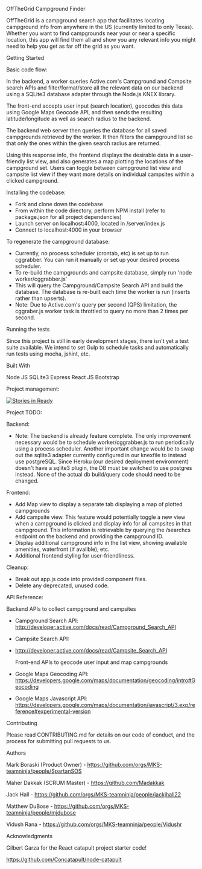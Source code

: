 
OffTheGrid Campground Finder

OffTheGrid is a campground search app that facilitates locating campground info from anywhere in the US (currently limited to only Texas). Whether you want to find campgrounds near your or near a specific location, this app will find them all and show you any relevant info you might need to help you get as far off the grid as you want.

Getting Started

Basic code flow:

In the backend, a worker queries Active.com's Campground and Campsite search APIs and filter/format/store all the relevant data on our backend using a SQLite3 database adapter through the Node.js KNEX library.

The front-end accepts user input (search location), geocodes this data using Google Maps Geocode API, and then sends the resulting latitude/longitude as well as search radius to the backend.

The backend web server then queries the database for all saved campgrounds retrieved by the worker. It then filters the campground list so that only the ones within the given search radius are returned.

Using this response info, the frontend displays the desirable data in a user-friendly list view, and also generates a map plotting the locations of the campground set. Users can toggle between campground list view and campsite list view if they want more details on individual campsites within a clicked campground.

Installing the codebase:

- Fork and clone down the codebase
- From within the code directory, perform NPM install (refer to package.json for all project dependencies)
- Launch server on localhost:4000, located in /server/index.js
- Connect to localhost:4000 in your browser

To regenerate the campground database:

- Currently, no process scheduler (crontab, etc) is set up to run cggrabber. You can run it manually or set up your desired process scheduler.
- To re-build the campgrounds and campsite database, simply run 'node worker/cggrabber.js'
- This will query the Campground/Campsite Search API and build the database. The database is re-built each time the worker is run (inserts rather than upserts).
- Note: Due to Active.com's query per second (QPS) limitation, the cggraber.js worker task is throttled to query no more than 2 times per second.

Running the tests

Since this project is still in early development stages, there isn't yet a test suite available. We intend to set Gulp to schedule tasks and automatically run tests using mocha, jshint, etc.

Built With

Node JS
SQLite3
Express
React JS
Bootstrap

Project management:

[![Stories in Ready](https://badge.waffle.io/MKS-teamninja/teamninja.png?label=ready&title=Ready)](http://waffle.io/MKS-teamninja/teamninja)

Project TODO:

Backend:

- Note: The backend is already feature complete. The only improvement necessary would be to schedule worker/cggrabber.js to run periodically using a process scheduler. Another important change would be to swap out the sqlite3 adapter currently configured in our knexfile to instead use postgreSQL. Since Heroku (our desired deployment environment) doesn't have a sqlite3 plugin, the DB must be switched to use postgres instead. None of the actual db build/query code should need to be changed.

Frontend:

- Add Map view to display a separate tab displaying a map of plotted campgrounds
- Add campsite view. This feature would potentially toggle a new view when a campground is clicked and display info for all campsites in that campground. This information is retrievable by querying the /searchcs endpoint on the backend and providing the campground ID.
- Display additional campground info in the list view, showing
  available amenities, waterfront (if availble), etc.
- Additional frontend styling for user-friendliness.

Cleanup:

- Break out app.js code into provided component files.
- Delete any deprecated, unused code.

API Reference:

  Backend APIs to collect campground and campsites

- Campground Search API:
  http://developer.active.com/docs/read/Campground_Search_API
- Campsite Search API:
- http://developer.active.com/docs/read/Campsite_Search_API

  Front-end APIs to geocode user input and map campgrounds

- Google Maps Geocoding API:
  https://developers.google.com/maps/documentation/geocoding/intro#Geocoding
- Google Maps Javascript API:
  https://developers.google.com/maps/documentation/javascript/3.exp/reference#experimental-version

Contributing

Please read CONTRIBUTING.md for details on our code of conduct, and the process for submitting pull requests to us.

Authors

Mark Boraski (Product Owner) - https://github.com/orgs/MKS-teamninja/people/SpartanSOS

Maher Dakkak (SCRUM Master) - https://github.com/Madakkak

Jack Hall - https://github.com/orgs/MKS-teamninja/people/jackjhall22

Matthew DuBose - https://github.com/orgs/MKS-teamninja/people/mjdubose

Vidush Rana - https://github.com/orgs/MKS-teamninja/people/Vidushr

Acknowledgments

Gilbert Garza for the React catapult project starter code!

https://github.com/Concatapult/node-catapult
